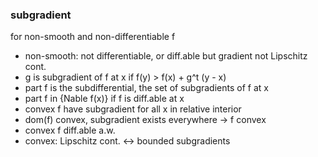 ### subgradient

for non-smooth and non-differentiable f
- non-smooth: not differentiable, or diff.able but gradient not Lipschitz cont.
- g is subgradient of f at x if f(y) > f(x) + g^t (y - x)
- part f is the subdifferential, the set of subgradients of f at x
- part f in {Nable f(x)} if f is diff.able at x
- convex f have subgradient for all x in relative interior
- dom(f) convex, subgradient exists everywhere -> f convex
- convex f diff.able a.w.
- convex: Lipschitz cont. <-> bounded subgradients